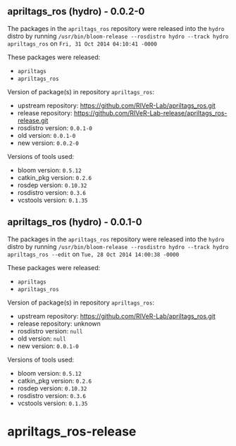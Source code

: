 ## apriltags_ros (hydro) - 0.0.2-0

The packages in the `apriltags_ros` repository were released into the `hydro` distro by running `/usr/bin/bloom-release --rosdistro hydro --track hydro apriltags_ros` on `Fri, 31 Oct 2014 04:10:41 -0000`

These packages were released:
- `apriltags`
- `apriltags_ros`

Version of package(s) in repository `apriltags_ros`:
- upstream repository: https://github.com/RIVeR-Lab/apriltags_ros.git
- release repository: https://github.com/RIVeR-Lab-release/apriltags_ros-release.git
- rosdistro version: `0.0.1-0`
- old version: `0.0.1-0`
- new version: `0.0.2-0`

Versions of tools used:
- bloom version: `0.5.12`
- catkin_pkg version: `0.2.6`
- rosdep version: `0.10.32`
- rosdistro version: `0.3.6`
- vcstools version: `0.1.35`


## apriltags_ros (hydro) - 0.0.1-0

The packages in the `apriltags_ros` repository were released into the `hydro` distro by running `/usr/bin/bloom-release --rosdistro hydro --track hydro apriltags_ros --edit` on `Tue, 28 Oct 2014 14:00:38 -0000`

These packages were released:
- `apriltags`
- `apriltags_ros`

Version of package(s) in repository `apriltags_ros`:
- upstream repository: https://github.com/RIVeR-Lab/apriltags_ros.git
- release repository: unknown
- rosdistro version: `null`
- old version: `null`
- new version: `0.0.1-0`

Versions of tools used:
- bloom version: `0.5.12`
- catkin_pkg version: `0.2.6`
- rosdep version: `0.10.32`
- rosdistro version: `0.3.6`
- vcstools version: `0.1.35`


apriltags_ros-release
=====================
